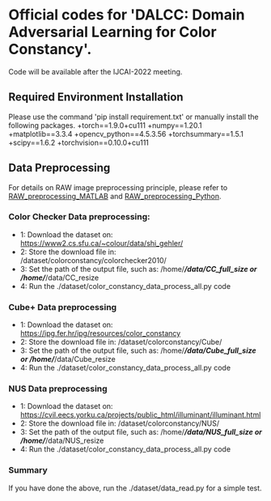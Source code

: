 #  Official codes for 'DALCC: Domain Adversarial Learning for Color Constancy'.

Code will be  available after the IJCAI-2022 meeting.

##  Required Environment Installation
Please use the command  'pip install requirement.txt' or manually install the following packages.
  +torch==1.9.0+cu111
  +numpy==1.20.1
  +matplotlib==3.3.4
  +opencv_python==4.5.3.56
  +torchsummary==1.5.1
  +scipy==1.6.2
  +torchvision==0.10.0+cu111

## Data Preprocessing

For details on RAW image preprocessing principle, please refer to  [RAW_preprocessing_MATLAB](https://ridiqulous.com/process-raw-data-using-matlab-and-dcraw/comment-page-3/#comments/) and [RAW_preprocessing_Python](https://nbviewer.org/github/yourwanghao/CMUComputationalPhotography/blob/master/class2/notebook2.ipynb/).  


### Color Checker Data preprocessing:
+ 1: Download the dataset on: https://www2.cs.sfu.ca/~colour/data/shi_gehler/
+ 2: Store the download file in: /dataset/colorconstancy/colorchecker2010/
+ 3: Set the path of the output file, such as: /home/***/data/CC_full_size or /home/***/data/CC_resize
+ 4: Run the ./dataset/color_constancy_data_process_all.py code

### Cube+  Data preprocessing
+ 1: Download the dataset on: https://ipg.fer.hr/ipg/resources/color_constancy
+ 2: Store the download file in: /dataset/colorconstancy/Cube/
+ 3: Set the path of the output file, such as: /home/***/data/Cube_full_size or /home/***/data/Cube_resize
+ 4: Run the ./dataset/color_constancy_data_process_all.py code



### NUS Data preprocessing
+ 1: Download the dataset on: https://cvil.eecs.yorku.ca/projects/public_html/illuminant/illuminant.html
+ 2: Store the download file in: /dataset/colorconstancy/NUS/
+ 3: Set the path of the output file, such as: /home/***/data/NUS_full_size or /home/***/data/NUS_resize
+ 4: Run the ./dataset/color_constancy_data_process_all.py code



### Summary
If you have done the above, run the ./dataset/data_read.py  for a simple test.













